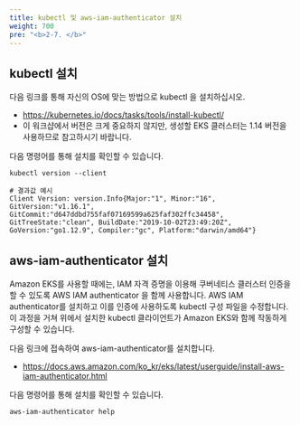 ```yaml
---
title: kubectl 및 aws-iam-authenticator 설치
weight: 700
pre: "<b>2-7. </b>"
---
```


## kubectl 설치
다음 링크를 통해 자신의 OS에 맞는 방법으로 kubectl 을 설치하십시오.
* https://kubernetes.io/docs/tasks/tools/install-kubectl/ 
* 이 워크샵에서 버전은 크게 중요하지 않지만, 생성할 EKS 클러스터는 1.14 버전을 사용하므로 참고하시기 바랍니다.

다음 명령어를 통해 설치를 확인할 수 있습니다.

```
kubectl version --client

# 결과값 예시
Client Version: version.Info{Major:"1", Minor:"16", GitVersion:"v1.16.1", GitCommit:"d647ddbd755faf07169599a625faf302ffc34458", GitTreeState:"clean", BuildDate:"2019-10-02T23:49:20Z", GoVersion:"go1.12.9", Compiler:"gc", Platform:"darwin/amd64"}
```


## aws-iam-authenticator 설치

Amazon EKS를 사용할 때에는, IAM 자격 증명을 이용해 쿠버네티스 클러스터 인증을 할 수 있도록 AWS IAM authenticator 을 함께 사용합니다. AWS IAM authenticator를 설치하고 이를 인증에 사용하도록 kubectl 구성 파일을 수정합니다. 이 과정을 거쳐 위에서 설치한 kubectl 클라이언트가 Amazon EKS와 함께 작동하게 구성할 수 있습니다.

다음 링크에 접속하여 aws-iam-authenticator를 설치합니다.
* https://docs.aws.amazon.com/ko_kr/eks/latest/userguide/install-aws-iam-authenticator.html

다음 명령어를 통해 설치를 확인할 수 있습니다.
```
aws-iam-authenticator help
```
